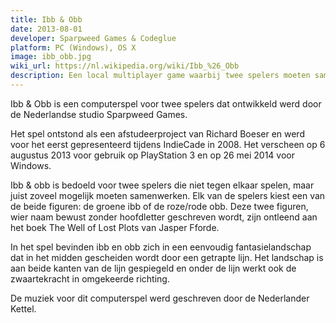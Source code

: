 ```yaml
---
title: Ibb & Obb
date: 2013-08-01
developer: Sparpweed Games & Codeglue
platform: PC (Windows), OS X             
image: ibb_obb.jpg
wiki_url: https://nl.wikipedia.org/wiki/Ibb_%26_Obb
description: Een local multiplayer game waarbij twee spelers moeten samenwerken om obstakels te overwinnen. Met vriendelijke kleuren, strakke design puzzles en gestileerde achtergronden. Vernieuwend in een industrie waar competitie en geweld vaak centraal staan. Ibb &amp; obb was één van de eerste games die op deze manier samenwerking centraal stelde.
---
```


Ibb & Obb is een computerspel voor twee spelers dat ontwikkeld werd door de Nederlandse studio Sparpweed Games.

Het spel ontstond als een afstudeerproject van Richard Boeser en werd voor het eerst gepresenteerd tijdens IndieCade in 2008. Het verscheen op 6 augustus 2013 voor gebruik op PlayStation 3 en op 26 mei 2014 voor Windows.

Ibb & obb is bedoeld voor twee spelers die niet tegen elkaar spelen, maar juist zoveel mogelijk moeten samenwerken. Elk van de spelers kiest een van de beide figuren: de groene ibb of de roze/rode obb. Deze twee figuren, wier naam bewust zonder hoofdletter geschreven wordt, zijn ontleend aan het boek The Well of Lost Plots van Jasper Fforde.

In het spel bevinden ibb en obb zich in een eenvoudig fantasielandschap dat in het midden gescheiden wordt door een getrapte lijn. Het landschap is aan beide kanten van de lijn gespiegeld en onder de lijn werkt ook de zwaartekracht in omgekeerde richting.

De muziek voor dit computerspel werd geschreven door de Nederlander Kettel.